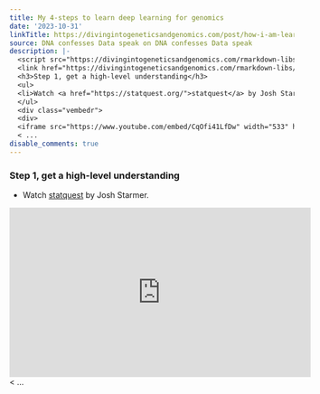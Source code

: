 ```yaml
---
title: My 4-steps to learn deep learning for genomics
date: '2023-10-31'
linkTitle: https://divingintogeneticsandgenomics.com/post/how-i-am-learning-deep-learning/
source: DNA confesses Data speak on DNA confesses Data speak
description: |-
  <script src="https://divingintogeneticsandgenomics.com/rmarkdown-libs/header-attrs/header-attrs.js"></script>
  <link href="https://divingintogeneticsandgenomics.com/rmarkdown-libs/vembedr/css/vembedr.css" rel="stylesheet" /> <div id="step-1-get-a-high-level-understanding" class="section level3">
  <h3>Step 1, get a high-level understanding</h3>
  <ul>
  <li>Watch <a href="https://statquest.org/">statquest</a> by Josh Starmer.</li>
  </ul>
  <div class="vembedr">
  <div>
  <iframe src="https://www.youtube.com/embed/CqOfi41LfDw" width="533" height="300" frameborder="0" allowfullscreen="" data-external="1"></iframe>
  < ...
disable_comments: true
---
```

<script src="https://divingintogeneticsandgenomics.com/rmarkdown-libs/header-attrs/header-attrs.js"></script>
<link href="https://divingintogeneticsandgenomics.com/rmarkdown-libs/vembedr/css/vembedr.css" rel="stylesheet" /> <div id="step-1-get-a-high-level-understanding" class="section level3">
<h3>Step 1, get a high-level understanding</h3>
<ul>
<li>Watch <a href="https://statquest.org/">statquest</a> by Josh Starmer.</li>
</ul>
<div class="vembedr">
<div>
<iframe src="https://www.youtube.com/embed/CqOfi41LfDw" width="533" height="300" frameborder="0" allowfullscreen="" data-external="1"></iframe>
< ...